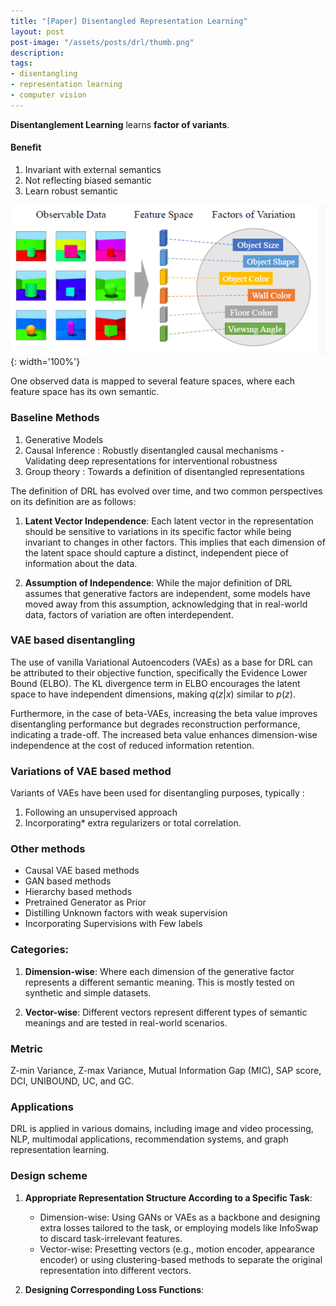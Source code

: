 ```yaml
---
title: "[Paper] Disentangled Representation Learning"
layout: post
post-image: "/assets/posts/drl/thumb.png"
description: 
tags:
- disentangling
- representation learning
- computer vision
---
```


**Disentanglement Learning** learns **factor of variants**.

#### Benefit
1. Invariant with external semantics
2. Not reflecting biased semantic
3. Learn robust semantic


![fig](/assets/posts/drl/fig1.png){: width='100%'}

 One observed data is mapped to several feature spaces, where each feature space has its own semantic.


### Baseline Methods
1. Generative Models
2. Causal Inference : Robustly disentangled causal mechanisms - Validating deep representations for interventional robustness
3. Group theory : Towards a definition of disentangled representations


The definition of DRL has evolved over time, and two common perspectives on its definition are as follows:

1. **Latent Vector Independence**: Each latent vector in the representation should be sensitive to variations in its specific factor while being invariant to changes in other factors. This implies that each dimension of the latent space should capture a distinct, independent piece of information about the data.

2. **Assumption of Independence**: While the major definition of DRL assumes that generative factors are independent, some models have moved away from this assumption, acknowledging that in real-world data, factors of variation are often interdependent.


### VAE based disentangling
The use of vanilla Variational Autoencoders (VAEs) as a base for DRL can be attributed to their objective function, specifically the Evidence Lower Bound (ELBO). The KL divergence term in ELBO encourages the latent space to have independent dimensions, making $q(z|x)$ similar to $p(z)$.

Furthermore, in the case of beta-VAEs, increasing the beta value improves disentangling performance but degrades reconstruction performance, indicating a trade-off. The increased beta value enhances dimension-wise independence at the cost of reduced information retention.

### Variations of VAE based method
Variants of VAEs have been used for disentangling purposes, typically :

1. Following an unsupervised approach 
2. Incorporating* extra regularizers or total correlation.

### Other methods
- Causal VAE based methods
- GAN based methods
- Hierarchy based methods
- Pretrained Generator as Prior
- Distilling Unknown factors with weak supervision
- Incorporating Supervisions with Few labels

### Categories:

1. **Dimension-wise**: Where each dimension of the generative factor represents a different semantic meaning. This is mostly tested on synthetic and simple datasets.

2. **Vector-wise**: Different vectors represent different types of semantic meanings and are tested in real-world scenarios.

### Metric
Z-min Variance, Z-max Variance, Mutual Information Gap (MIC), SAP score, DCI, UNIBOUND, UC, and GC.

### Applications
DRL is applied in various domains, including image and video processing, NLP, multimodal applications, recommendation systems, and graph representation learning.

### Design scheme

1. **Appropriate Representation Structure According to a Specific Task**: 
   - Dimension-wise: Using GANs or VAEs as a backbone and designing extra losses tailored to the task, or employing models like InfoSwap to discard task-irrelevant features.
   - Vector-wise: Presetting vectors (e.g., motion encoder, appearance encoder) or using clustering-based methods to separate the original representation into different vectors.

2. **Designing Corresponding Loss Functions**: 

